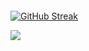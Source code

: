 #### <i class="fa fa-gear fa-spin fa-2x" style="color: firebrick"></i>

[![GitHub Streak](http://github-readme-streak-stats.herokuapp.com?user=segerhult)](https://git.io/streak-stats)
<td>
<a href="https://github.com/segerhult/github-readme-stats"><img src=https://github-readme-stats.vercel.app/api/top-langs/?username=segerhult></a>
</td>
